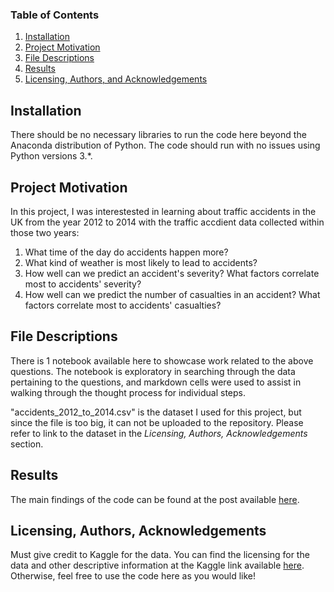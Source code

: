 
### Table of Contents

1. [Installation](#installation)
2. [Project Motivation](#motivation)
3. [File Descriptions](#files)
4. [Results](#results)
5. [Licensing, Authors, and Acknowledgements](#licensing)

## Installation <a name="installation"></a>

There should be no necessary libraries to run the code here beyond the Anaconda distribution of Python.  The code should run with no issues using Python versions 3.*.

## Project Motivation<a name="motivation"></a>

In this project, I was interestested in learning about traffic accidents in the UK from the year 2012 to 2014 with the traffic accdient data collected within those two years:

1. What time of the day do accidents happen more?
2. What kind of weather is most likely to lead to accidents?
3. How well can we predict an accident's severity? What factors correlate most to accidents' severity?
4. How well can we predict the number of casualties in an accident? What factors correlate most to accidents' casualties?

## File Descriptions <a name="files"></a>

There is 1 notebook available here to showcase work related to the above questions.  The notebook is exploratory in searching through the data pertaining to the questions, and markdown cells were used to assist in walking through the thought process for individual steps.  

"accidents_2012_to_2014.csv" is the dataset I used for this project, but since the file is too big, it can not be uploaded to the repository. Please refer to link to the dataset in the *Licensing, Authors, Acknowledgements* section. 

## Results<a name="results"></a>

The main findings of the code can be found at the post available [here](https://medium.com/@jonathan.cy.lim/how-safe-on-the-road-are-you-3526d9756?source=friends_link&sk=cd01e1fece50ad4e506577ccdcb1bcc8).

## Licensing, Authors, Acknowledgements<a name="licensing"></a>

Must give credit to Kaggle for the data.  You can find the licensing for the data and other descriptive information at the Kaggle link available [here](https://www.kaggle.com/daveianhickey/2000-16-traffic-flow-england-scotland-wales).  Otherwise, feel free to use the code here as you would like! 

